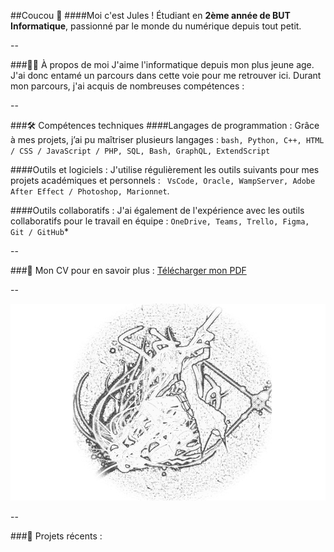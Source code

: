 ##Coucou 👋
####Moi c'est Jules !
Étudiant en **2ème année de BUT Informatique**, passionné par le monde du numérique depuis tout petit.

--

###🧑‍💻 À propos de moi
J'aime l'informatique depuis mon plus jeune age. J'ai donc entamé un parcours dans cette voie pour me retrouver ici. Durant mon parcours, j'ai acquis de nombreuses compétences : 

--

###🛠️ Compétences techniques
####Langages de programmation :
Grâce à mes projets, j’ai pu maîtriser plusieurs langages :
``bash, Python, C++, HTML / CSS / JavaScript / PHP, SQL, Bash, GraphQL, ExtendScript``


####Outils et logiciels :
J'utilise régulièrement les outils suivants pour mes projets académiques et personnels :
`` VsCode, Oracle, WampServer, Adobe After Effect / Photoshop, Marionnet``.


####Outils collaboratifs :
J'ai également de l'expérience avec les outils collaboratifs pour le travail en équipe : 
``OneDrive, Teams, Trello, Figma, Git / GitHub``*

--

###📄 Mon CV pour en savoir plus : 
[Télécharger mon PDF](./CV.pdf)

--

![Mon logo](./pfp%20Soul%20Eater%20fond%20noir.png)

--

###🚀 Projets récents :
